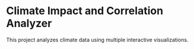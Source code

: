 # Climate Impact and Correlation Analyzer
This project analyzes climate data using multiple interactive visualizations.